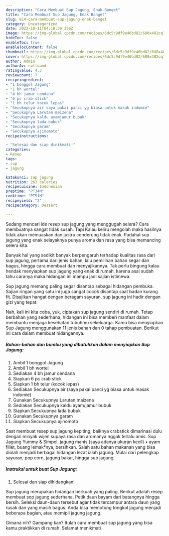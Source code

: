 ```yaml
---
description: "Cara Membuat Sup Jagung, Enak Banget"
title: "Cara Membuat Sup Jagung, Enak Banget"
slug: 814-cara-membuat-sup-jagung-enak-banget
category: Uncategorized
date: 2022-10-11T04:18:39.356Z
image: https://img-global.cpcdn.com/recipes/6dc5c9df9e46bd82/680x482cq70/sup-jagung-foto-resep-utama.jpg
hideToc: false
enableToc: true
enableTocContent: false
thumbnail: https://img-global.cpcdn.com/recipes/6dc5c9df9e46bd82/680x482cq70/sup-jagung-foto-resep-utama.jpg
cover: https://img-global.cpcdn.com/recipes/6dc5c9df9e46bd82/680x482cq70/sup-jagung-foto-resep-utama.jpg
author: Admin
authorAv: notfound
ratingvalue: 4.3
reviewcount: 7
recipeingredient:
- "1 bonggol Jagung"
- "1 bh wortel"
- "4 bh jamur cendana"
- "6 pc crab stick"
- "1 bh telur kocok lepas"
- "Secukupnya air saya pakai panci yg biasa untuk masak indomie"
- "Secukupnya Larutan maizena"
- "Secukupnya kaldu ayamjamur bubuk"
- "Secukupnya lada bubuk"
- "Secukupnya garam"
- "Secukupnya ajinomoto"
recipeinstructions:

- "Selesai dan siap dinikmati!"
categories:
- Resep
tags:
- sup
- jagung

katakunci: sup jagung 
nutrition: 263 calories
recipecuisine: Indonesian
preptime: "PT34M"
cooktime: "PT51M"
recipeyield: "2"
recipecategory: Dessert

---
```



Sedang mencari ide resep sup jagung yang menggugah selera? Cara membuatnya sangat tidak susah. Tapi Kalau keliru mengolah maka hasilnya tidak akan memuaskan dan justru cenderung tidak enak. Padahal sup jagung yang enak selayaknya punya aroma dan rasa yang bisa memancing selera kita.


Banyak hal yang sedikit banyak berpengaruh terhadap kualitas rasa dari sup jagung, pertama dari jenis bahan, lalu pemilihan bahan segar dan bagus, hingga cara membuat dan menyajikannya. Tak perlu bingung kalau hendak menyiapkan sup jagung yang enak di rumah, karena asal sudah tahu caranya maka hidangan ini mampu jadi sajian istimewa.

Sup jagung memang paling segar disantap sebagai hidangan pembuka. Sajian ringan yang satu ini juga sangat cocok disantap saat badan kurang fit. Disajikan hangat dengan beragam sayuran, sup jagung ini hadir dengan gizi yang tepat.


Nah, kali ini kita coba, yuk, ciptakan sup jagung sendiri di rumah. Tetap berbahan yang sederhana, hidangan ini bisa memberi manfaat dalam membantu menjaga kesehatan tubuhmu sekeluarga. Kamu bisa menyiapkan Sup Jagung menggunakan 11 jenis bahan dan 0 tahap pembuatan. Berikut ini cara dalam membuat hidangannya.

<!--inarticleads1-->

##### Bahan-bahan dan bumbu yang dibutuhkan dalam menyiapkan Sup Jagung:

1. Ambil 1 bonggol Jagung
1. Ambil 1 bh wortel
1. Sediakan 4 bh jamur cendana
1. Siapkan 6 pc crab stick
1. Siapkan 1 bh telur (kocok lepas)
1. Sediakan Secukupnya air (saya pakai panci yg biasa untuk masak indomie)
1. Gunakan Secukupnya Larutan maizena
1. Sediakan Secukupnya kaldu ayam/jamur bubuk
1. Siapkan Secukupnya lada bubuk
1. Gunakan Secukupnya garam
1. Siapkan Secukupnya ajinomoto


Saat membuat resep sup jagung kepiting, baiknya crabstick dimarinasi dulu dengan minyak wijen supaya rasa dan aromanya nggak terlalu amis. Sup Jagung Yummy &amp; Simpel. jagung manis (saya adanya ukuran kecil) • ayam fillet, buang lemak²nya, bersihkan. Salah satu bahan makanan yang bisa diolah menjadi berbagai hidangan lezat ialah jagung. Mulai dari pelengkap sayuran, pop corn, jagung bakar, hingga sup jagung. 

<!--inarticleads2-->

##### Instruksi untuk buat Sup Jagung:


1. Selesai dan siap dihidangkan!

Sup jagung merupakan hidangan berkuah yang paling. Berikut adalah resep membuat sop jagung sederhana. Petik daun bayam dari batangnya hingga bersih. Seleksi daun-daun tersebut agar tidak tercampur antara daun yang rusak dan yang masih bagus. Anda bisa memotong tongkol jagung menjadi beberapa bagian, atau memipil jagung jagung. 

Gimana nih? Gampang kan? Itulah cara membuat sup jagung yang bisa kamu praktikkan di rumah. Selamat menikmati
